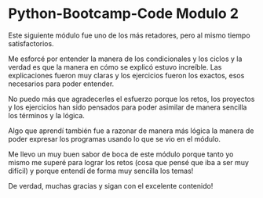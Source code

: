 # Python-Bootcamp-Code Modulo 2

Este siguiente módulo fue uno de los más retadores, pero al mismo tiempo satisfactorios.

Me esforcé por entender la manera de los condicionales y los ciclos y la verdad es que la manera en cómo se explicó estuvo increíble. Las explicaciones fueron muy claras 
y los ejercicios fueron los exactos, esos necesarios para poder entender.

No puedo más que agradecerles el esfuerzo porque los retos, los proyectos y los ejercicios han sido pensados para poder asimilar de manera sencilla los términos y la lógica.

Algo que aprendí también fue a razonar de manera más lógica la manera de poder expresar los programas usando lo que se vio en el módulo.

Me llevo un muy buen sabor de boca de este módulo porque tanto yo mismo me superé para lograr los retos (cosa que pensé que iba a ser muy difícil) y porque entendí
de forma muy sencilla los temas!

De verdad, muchas gracias y sigan con el excelente contenido!

